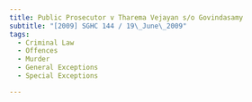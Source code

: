 ```yaml
---
title: Public Prosecutor v Tharema Vejayan s/o Govindasamy
subtitle: "[2009] SGHC 144 / 19\_June\_2009"
tags:
  - Criminal Law
  - Offences
  - Murder
  - General Exceptions
  - Special Exceptions

---
```


